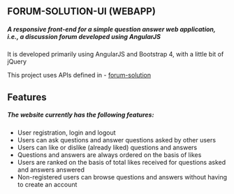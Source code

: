 ## FORUM-SOLUTION-UI (WEBAPP)

##### A responsive front-end for a simple question answer web application, i.e., a discussion forum developed using AngularJS

It is developed primarily using AngularJS and Bootstrap 4, with a little bit of jQuery

This project uses APIs defined in - [forum-solution](https://github.com/theSaurabhMhatre/forum-solution)

## Features

##### The website currently has the following features:
- User registration, login and logout
- Users can ask questions and answer questions asked by other users
- Users can like or dislike (already liked) questions and answers
- Questions and answers are always ordered on the basis of likes
- Users are ranked on the basis of total likes received for questions asked and answers answered
- Non-registered users can browse questions and answers without having to create an account